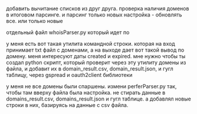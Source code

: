 добавить вычитание списков из друг друга. проверка наличия доменов в итоговом парсинге. и парсинг только новых
настройка - обновлять все. или только новые

отдельный файл whoisParser.py который идет по 

у меня есть вот такая утилита командной строки. которая на вход принимает txt файл с доменами, а на выходе дает вот такой вывод по домену. меня интересуют даты created и expired. мне нужно чтобы ты создал python скрипт, который проверит через эту утилиту домены из файла, и добавит их в domain_result.csv, domain_result.json, и гугл таблицу, через gspread и oauth2client библиотеки

у меня не все домены были спаршены. измени perferParser.py так, чтобы там вверху файла была настройка. не стирать данные в domains_result.csv, domains_result.json и гугл таблице. а добавлял новые строки в них, базируясь на данные с csv файла. 